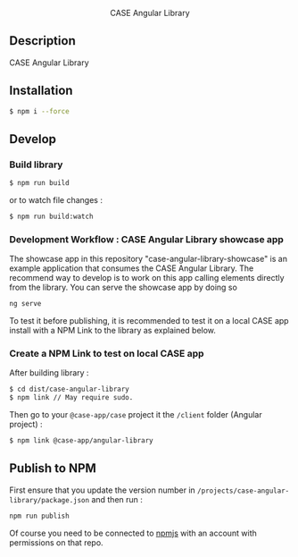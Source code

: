 <p align="center">CASE Angular Library</p>
 
## Description

CASE Angular Library

## Installation

```bash
$ npm i --force
```

## Develop

### Build library

```bash
$ npm run build
```

or to watch file changes :

```bash
$ npm run build:watch
```

### Development Workflow : CASE Angular Library showcase app

The showcase app in this repository "case-angular-library-showcase" is an example application that consumes the CASE Angular Library. The recommend way to develop is to work on this app calling elements directly from the library. You can serve the showcase app by doing so

```bash
ng serve
```

To test it before publishing, it is recommended to test it on a local CASE app install with a NPM Link to the library as explained below.

### Create a NPM Link to test on local CASE app

After building library :

```bash
$ cd dist/case-angular-library
$ npm link // May require sudo.
```

Then go to your `@case-app/case` project it the `/client` folder (Angular project) :

```bash
$ npm link @case-app/angular-library
```

## Publish to NPM

First ensure that you update the version number in `/projects/case-angular-library/package.json` and then run :

```bash
npm run publish
```

Of course you need to be connected to [npmjs](https://www.npmjs.com/) with an account with permissions on that repo.
